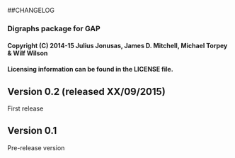 ##CHANGELOG
### Digraphs package for GAP

#### Copyright (C) 2014-15 Julius Jonusas, James D. Mitchell, Michael Torpey & Wilf Wilson
#### Licensing information can be found in the LICENSE file.

## Version 0.2 (released XX/09/2015)
First release

## Version 0.1
Pre-release version
